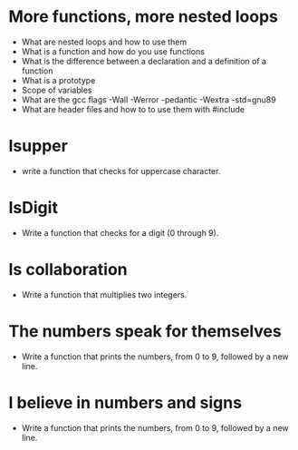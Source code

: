 # More functions, more nested loops
   *  What are nested loops and how to use them
   *  What is a function and how do you use functions
   *  What is the difference between a declaration and a definition of a function
   * What is a prototype
   * Scope of variables
   * What are the gcc flags -Wall -Werror -pedantic -Wextra -std=gnu89
   * What are header files and how to to use them with #include
# Isupper
   * write a function that checks for uppercase character.
# IsDigit
   * Write a function that checks for a digit (0 through 9).
# Is collaboration
   * Write a function that multiplies two integers.
# The numbers speak for themselves
   * Write a function that prints the numbers, from 0 to 9, followed by a new line.
# I believe in numbers and signs
  * Write a function that prints the numbers, from 0 to 9, followed by a new line.


